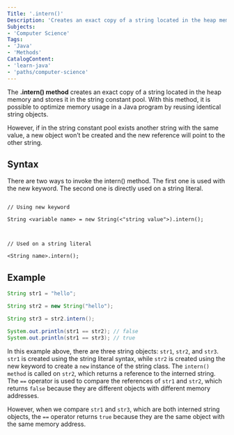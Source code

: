 ```yaml
---
Title: '.intern()'
Description: 'Creates an exact copy of a string located in the heap memory and stores it in the string constant pool.'
Subjects:
- 'Computer Science'
Tags: 
- 'Java'
- 'Methods'
CatalogContent: 
- 'learn-java'
- 'paths/computer-science'
---
```


The **.intern() method** creates an exact copy of a string located in the heap memory and stores it in the string constant pool. With this method, it is possible to optimize memory usage in a Java program by reusing identical string objects.

However, if in the string constant pool exists another string with the same value, a new object won’t be created and the new reference will point to the other string.
 
## **Syntax**

There are two ways to invoke the intern() method. The first one is used with the new keyword. The second one is directly used on a string literal.

```pseudo

// Using new keyword

String <variable name> = new String(<"string value">).intern();

  

// Used on a string literal

<String name>.intern();

```

## **Example**

```java
String str1 = "hello";

String str2 = new String("hello");

String str3 = str2.intern();

System.out.println(str1 == str2); // false
System.out.println(str1 == str3); // true

```

In this example above, there are three string objects: `str1`, `str2`, and `str3`. `str1` is created using the string literal syntax, while `str2` is created using the new keyword to create a `new` instance of the string class. The `intern() method` is called on `str2`, which returns a reference to the interned string. The `==` operator is used to compare the references of `str1` and `str2`, which returns `false` because they are different objects with different memory addresses.

However, when we compare `str1` and `str3`, which are both interned string objects, the `==` operator returns `true` because they are the same object with the same memory address.
